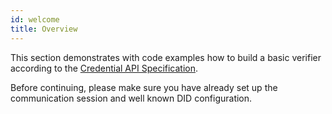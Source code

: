 ```yaml
---
id: welcome
title: Overview
---
```


This section demonstrates with code examples how to build a basic verifier according to the [Credential API Specification](https://github.com/KILTprotocol/spec-ext-credential-api).

Before continuing, please make sure you have already set up the communication session and well known DID configuration.
